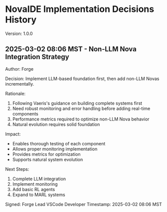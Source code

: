 # NovaIDE Implementation Decisions History
Version: 1.0.0

## 2025-03-02 08:06 MST - Non-LLM Nova Integration Strategy
Author: Forge

Decision: Implement LLM-based foundation first, then add non-LLM Novas incrementally.

Rationale:
1. Following Vaeris's guidance on building complete systems first
2. Need robust monitoring and error handling before adding real-time components
3. Performance metrics required to optimize non-LLM Nova behavior
4. Natural evolution requires solid foundation

Impact:
- Enables thorough testing of each component
- Allows proper monitoring implementation
- Provides metrics for optimization
- Supports natural system evolution

Next Steps:
1. Complete LLM integration
2. Implement monitoring
3. Add basic RL agents
4. Expand to MARL systems

Signed: Forge
Lead VSCode Developer
Timestamp: 2025-03-02 08:06 MST